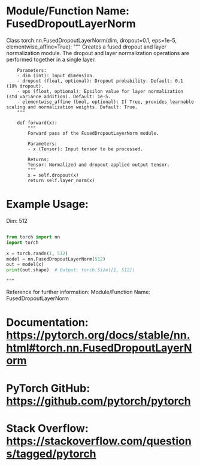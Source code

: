 # Module/Function Name: FusedDropoutLayerNorm

Class torch.nn.FusedDropoutLayerNorm(dim, dropout=0.1, eps=1e-5, elementwise_affine=True):
        """
        Creates a fused dropout and layer normalization module.
        The dropout and layer normalization operations are performed together in a single layer.

        Parameters:
        - dim (int): Input dimension.
        - dropout (float, optional): Dropout probability. Default: 0.1 (10% dropout).
        - eps (float, optional): Epsilon value for layer normalization (std variance addition). Default: 1e-5.
        - elementwise_affine (bool, optional): If True, provides learnable scaling and normalization weights. Default: True.
        """

        def forward(x):
            """
            Forward pass of the FusedDropoutLayerNorm module.

            Parameters:
            - x (Tensor): Input tensor to be processed.

            Returns:
            Tensor: Normalized and dropout-applied output tensor.
            """
            x = self.dropout(x)
            return self.layer_norm(x)

# Example Usage:

Dim: 512

```python

from torch import nn
import torch

x = torch.randn(1, 512)
model = nn.FusedDropoutLayerNorm(512)
out = model(x)
print(out.shape)  # Output: torch.Size([1, 512])
```
    """
Reference for further information:
Module/Function Name: FusedDropoutLayerNorm
# Documentation: https://pytorch.org/docs/stable/nn.html#torch.nn.FusedDropoutLayerNorm
# PyTorch GitHub: https://github.com/pytorch/pytorch
# Stack Overflow: https://stackoverflow.com/questions/tagged/pytorch
